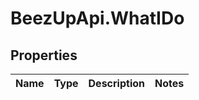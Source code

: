 # BeezUpApi.WhatIDo

## Properties
Name | Type | Description | Notes
------------ | ------------- | ------------- | -------------


